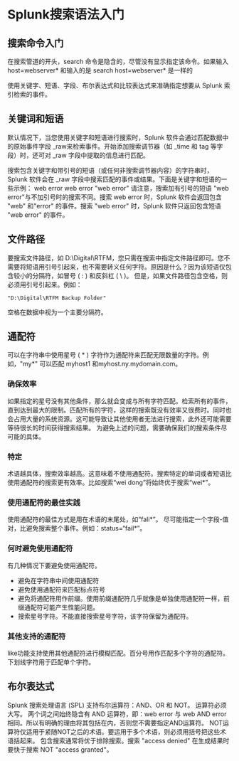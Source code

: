 # Splunk搜索语法入门

## 搜索命令入门
在搜索管道的开头，search 命令是隐含的，尽管没有显示指定该命令。如果输入
host=webserver*
和输入的是
search host=webserver* 是一样的

使用关键字、短语、字段、布尔表达式和比较表达式来准确指定想要从 Splunk 索引检索的事件。

## 关键词和短语
默认情况下，当您使用关键字和短语进行搜索时，Splunk 软件会通过匹配数据中的原始事件字段 _raw来检索事件。开始添加搜索调节器（如 _time 和 tag 等字段）时，还可对 _raw 字段中提取的信息进行匹配。

搜索包含关键字和带引号的短语（或任何非搜索调节器内容）的字符串时，Splunk 软件会在 _raw 字段中搜索匹配的事件或结果。下面是关键字和短语的一些示例：
web
error
web error
"web error"
请注意，搜索加有引号的短语 "web error"与不加引号时的搜索不同。搜索 web error 时，Splunk 软件会返回包含 "web" 和"error" 的事件。搜索 "web error" 时，Splunk 软件只返回包含短语 "web error" 的事件。
## 文件路径
要搜索文件路径，如 D:\Digital\RTFM，您只需在搜索中指定文件路径即可。您不需要将短语用引号引起来，也不需要转义任何字符。原因是什么？因为该短语仅包含较小的分隔符，如冒号 ( : ) 和反斜杠 ( \ )。
但是，如果文件路径包含空格，则必须用引号引起来。例如：
```
"D:\Digital\RTFM Backup Folder"
```
空格在数据中视为一个主要分隔符。
## 通配符
可以在字符串中使用星号 ( * ) 字符作为通配符来匹配无限数量的字符。例如，"my*" 可以匹配 myhost1 和myhost.ny.mydomain.com。

### 确保效率
如果指定的星号没有其他条件，那么就会变成与所有字符匹配。检索所有的事件，直到达到最大的限制。匹配所有的字符，这样的搜索既没有效率又很费时。同时也会占用大量的系统资源。这可能导致让其他使用者无法进行搜索，此外还可能需要等待很长的时间获得搜索结果。
为避免上述的问题，需要确保我们的搜索条件尽可能的具体。

### 特定
术语越具体，搜索效率越高。这意味着不使用通配符。搜索特定的单词或者短语比使用通配符的搜索更有效率。比如搜索“wei dong”将始终优于搜索“wei*”。

### 使用通配符的最佳实践
使用通配符的最佳方式是用在术语的末尾处，如“fali*”。
尽可能指定一个字段-值对，比避免搜索整个事件。例如：status=“fail*”。

### 何时避免使用通配符
有几种情况下要避免使用通配符。
- 避免在字符串中间使用通配符
- 避免使用通配符来匹配标点符号
- 避免将通配符用作前缀。使用前缀通配符几乎就像是单独使用通配符一样，前缀通配符可能产生性能问题。
- 搜索星号字符。不能直接搜索星号字符，该字符保留为通配符。
### 其他支持的通配符
like功能支持使用其他通配符进行模糊匹配。百分号用作匹配多个字符的通配符。下划线字符用于匹配单个字符。

## 布尔表达式
Splunk 搜索处理语言 (SPL) 支持布尔运算符：AND、OR 和 NOT。
运算符必须大写。
两个词之间始终隐含有 AND 运算符，即：web error 与 web AND error相同。所以有明确的理由将其包括在内，否则您不需要指定AND运算符。
NOT运算符仅适用于紧随NOT之后的术语。要运用于多个术语，则必须用括号把这些术语括起来。
包含搜索通常将优于排除搜索。搜索 "access denied" 在生成结果时要快于搜索 NOT "access granted"。

